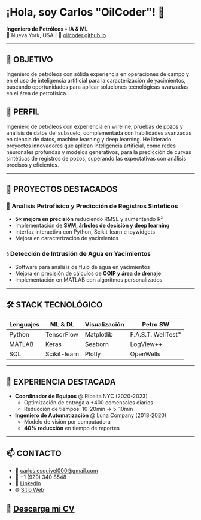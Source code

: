 # ¡Hola, soy Carlos "OilCoder"! 👋

**Ingeniero de Petróleos • IA & ML**  
📍 Nueva York, USA | 🔗 [oilcoder.github.io](https://oilcoder.github.io)

---

## 🎯 OBJETIVO
Ingeniero de petróleos con sólida experiencia en operaciones de campo y en el uso de inteligencia artificial para la caracterización de yacimientos, buscando oportunidades para aplicar soluciones tecnológicas avanzadas en el área de petrofísica.

## 👤 PERFIL
Ingeniero de petróleos con experiencia en wireline, pruebas de pozos y análisis de datos del subsuelo, complementada con habilidades avanzadas en ciencia de datos, machine learning y deep learning. He liderado proyectos innovadores que aplican inteligencia artificial, como redes neuronales profundas y modelos generativos, para la predicción de curvas sintéticas de registros de pozos, superando las expectativas con análisis precisos y eficientes.

---

## 🚀 PROYECTOS DESTACADOS

### 🔬 Análisis Petrofísico y Predicción de Registros Sintéticos
- **5× mejora en precisión** reduciendo RMSE y aumentando R²
- Implementación de **SVM, árboles de decisión y deep learning**
- Interfaz interactiva con Python, Scikit-learn e ipywidgets
- Mejora en caracterización de yacimientos

### 💧 Detección de Intrusión de Agua en Yacimientos
- Software para análisis de flujo de agua en yacimientos
- Mejora en precisión de cálculos de **OOIP y área de drenaje**
- Implementación en MATLAB con algoritmos personalizados

---

## 🛠 STACK TECNOLÓGICO

| Lenguajes | ML & DL | Visualización | Petro SW |
|-----------|---------|---------------|-----------|
| Python    | TensorFlow | Matplotlib | F.A.S.T. WellTest™ |
| MATLAB    | Keras      | Seaborn    | LogView++ |
| SQL       | Scikit-learn | Plotly    | OpenWells |

---

## 💼 EXPERIENCIA DESTACADA
- **Coordinador de Equipos** @ Ribalta NYC (2020-2023)
  - Optimización de entrega a +400 comensales diarios
  - Reducción de tiempos: 10-20min → 5-10min
- **Ingeniero de Automatización** @ Luna Company (2018-2020)
  - Modelo de visión por computadora
  - **40% reducción** en tiempo de reportes

---

## 📫 CONTACTO
- 📧 carlos.esquivel000@gmail.com
- 📱 +1 (929) 340 8548
- 💼 [LinkedIn](https://www.linkedin.com/in/andresesquivel)
- 🌐 [Sitio Web](https://oilcoder.github.io)

## 📄 [Descarga mi CV](https://oilcoder.github.io/cv/cv.pdf) 